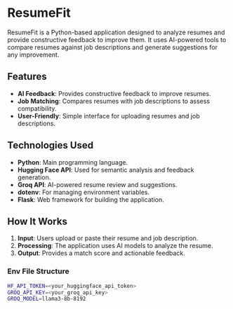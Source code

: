 # ResumeFit

ResumeFit is a Python-based application designed to analyze resumes and provide constructive feedback to improve them. It uses AI-powered tools to compare resumes against job descriptions and generate suggestions for any improvement.

## Features

- **AI Feedback**: Provides constructive feedback to improve resumes.
- **Job Matching**: Compares resumes with job descriptions to assess compatibility.
- **User-Friendly**: Simple interface for uploading resumes and job descriptions.

## Technologies Used

- **Python**: Main programming language.
- **Hugging Face API**: Used for semantic analysis and feedback generation.
- **Groq API**: AI-powered resume review and suggestions.
- **dotenv**: For managing environment variables.
- **Flask**: Web framework for building the application.

## How It Works

1. **Input**: Users upload or paste their resume and job description.
2. **Processing**: The application uses AI models to analyze the resume.
3. **Output**: Provides a match score and actionable feedback.

### Env File Structure
```bash
HF_API_TOKEN=<your_huggingface_api_token>
GROQ_API_KEY=<your_groq_api_key>
GROQ_MODEL=llama3-8b-8192
```



